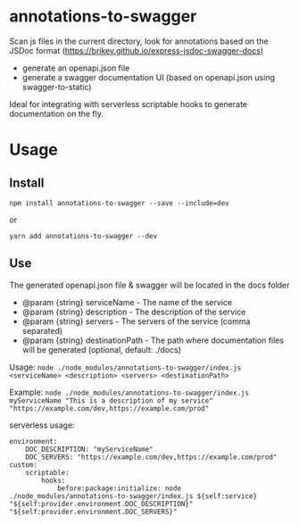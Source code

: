 # annotations-to-swagger
Scan js files in the current directory, look for annotations based on the JSDoc format (https://brikev.github.io/express-jsdoc-swagger-docs)
- generate an openapi.json file
- generate a swagger documentation UI (based on openapi.json using swagger-to-static)

Ideal for integrating with serverless scriptable hooks to generate documentation on the fly.

# Usage

## Install

`npm install annotations-to-swagger --save --include=dev`

or

`yarn add annotations-to-swagger --dev`

## Use

The generated openapi.json file & swagger will be located in the docs folder

- @param {string} serviceName - The name of the service
- @param {string} description - The description of the service
- @param {string} servers - The servers of the service (comma separated)
- @param {string} destinationPath - The path where documentation files will be generated (optional, default: ./docs)


Usage: ```node ./node_modules/annotations-to-swagger/index.js <serviceName> <description> <servers> <destinationPath>```

Example: ```node ./node_modules/annotations-to-swagger/index.js myServiceName "This is a description of my service" "https://example.com/dev,https://example.com/prod"```

serverless usage: 
``` 
environment:
    DOC_DESCRIPTION: "myServiceName"
    DOC_SERVERS: "https://example.com/dev,https://example.com/prod"
custom:
    scriptable:
        hooks:
            before:package:initialize: node ./node_modules/annotations-to-swagger/index.js ${self:service} "${self:provider.environment.DOC_DESCRIPTION}" "${self:provider.environment.DOC_SERVERS}"
```